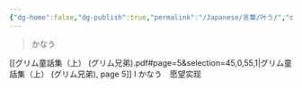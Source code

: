 ```yaml
---
{"dg-home":false,"dg-publish":true,"permalink":"/Japanese/言葉/叶う/","dgPassFrontmatter":true}
---
```



> かなう

[[グリム童話集（上） (グリム兄弟).pdf#page=5&selection=45,0,55,1\|グリム童話集（上） (グリム兄弟), page 5]] I かなう　愿望实现
